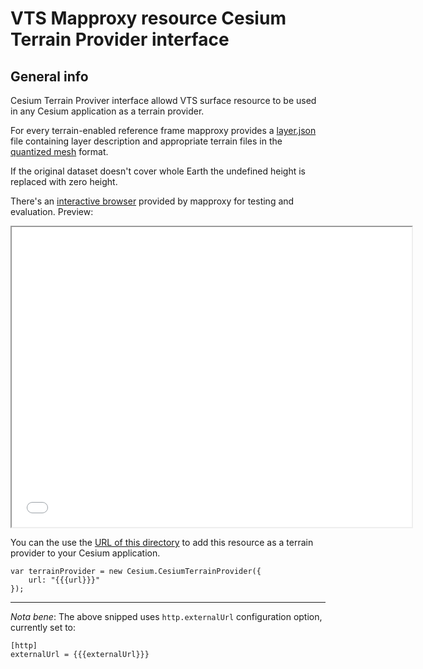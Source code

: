 # VTS Mapproxy resource Cesium Terrain Provider interface


## General info

Cesium Terrain Proviver interface allowd VTS surface resource to be used in any
Cesium application as a terrain provider.

For every terrain-enabled reference frame mapproxy provides a
[layer.json](layer.json) file containing layer description and appropriate
terrain files in the [quantized
mesh](https://github.com/AnalyticalGraphicsInc/quantized-mesh) format.

If the original dataset doesn't cover whole Earth the undefined height is
replaced with zero height.

There's an [interactive browser](browser.html) provided by mapproxy for testing
and evaluation. Preview:
<iframe src="browser.html" width="640" height="480" align="center"></iframe>

You can the use the [URL of this directory](.) to add this resource as a terrain
provider to your Cesium application.

    var terrainProvider = new Cesium.CesiumTerrainProvider({
        url: "{{{url}}}"
    });

---

*Nota bene*: The above snipped uses `http.externalUrl` configuration
 option, currently set to:

    [http]
    externalUrl = {{{externalUrl}}}
